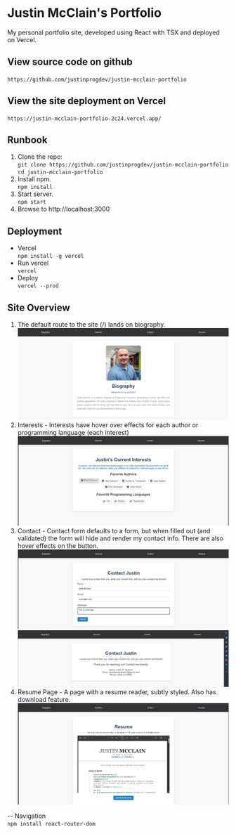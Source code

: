 # Justin McClain's Portfolio
My personal portfolio site, developed using React with TSX and deployed on Vercel.  

## View source code on github
`https://github.com/justinprogdev/justin-mcclain-portfolio`

## View the site deployment on Vercel  
`https://justin-mcclain-portfolio-2c24.vercel.app/`

## Runbook  
1. Clone the repo:   
`git clone https://github.com/justinprogdev/justin-mcclain-portfolio
cd justin-mcclain-portfolio`
2. Install npm.  
`npm install`  
3. Start server.  
`npm start`    
4. Browse to http://localhost:3000

## Deployment  
- Vercel  
`npm install -g vercel`  
- Run vercel  
`vercel`
- Deploy  
`vercel --prod`  

## Site Overview  
1. The default route to the site (/) lands on biography.  
![Image of bio page](image.png)  
2. Interests - Interests have hover over effects for each author or programming language (each interest)
![image of interests page](image-1.png)  
3. Contact - Contact form defaults to a form, but when filled out (and validated) the form will hide and render my contact info.  There are also hover effects on the button.  
![image of contact form filled out.](image-2.png)  
![Image of my contact info after form filled out and submitted.](image-3.png)
4. Resume Page - A page with a resume reader, subtly styled. Also has download feature.  ![Resume page showing the resume in a pdf viewer.](image-4.png)



-- Navigation  
`npm install react-router-dom`